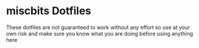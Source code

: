# miscbits Dotfiles

These dotfiles are not guaranteed to work without any effort so use at your own risk and make sure you know what you are doing before using anything here
